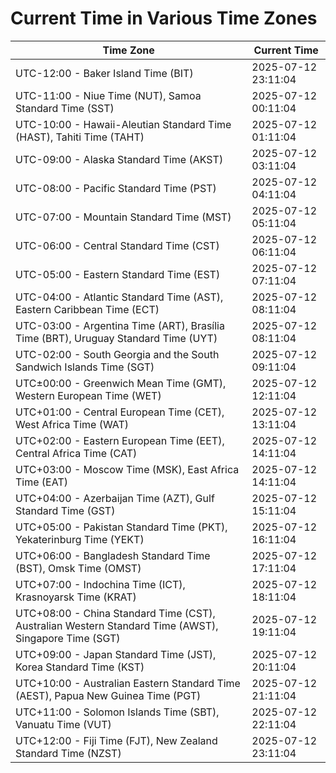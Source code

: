 # Current Time in Various Time Zones

| Time Zone | Current Time |
|-----------|--------------|
| UTC-12:00 - Baker Island Time (BIT) | 2025-07-12 23:11:04 |
| UTC-11:00 - Niue Time (NUT), Samoa Standard Time (SST) | 2025-07-12 00:11:04 |
| UTC-10:00 - Hawaii-Aleutian Standard Time (HAST), Tahiti Time (TAHT) | 2025-07-12 01:11:04 |
| UTC-09:00 - Alaska Standard Time (AKST) | 2025-07-12 03:11:04 |
| UTC-08:00 - Pacific Standard Time (PST) | 2025-07-12 04:11:04 |
| UTC-07:00 - Mountain Standard Time (MST) | 2025-07-12 05:11:04 |
| UTC-06:00 - Central Standard Time (CST) | 2025-07-12 06:11:04 |
| UTC-05:00 - Eastern Standard Time (EST) | 2025-07-12 07:11:04 |
| UTC-04:00 - Atlantic Standard Time (AST), Eastern Caribbean Time (ECT) | 2025-07-12 08:11:04 |
| UTC-03:00 - Argentina Time (ART), Brasília Time (BRT), Uruguay Standard Time (UYT) | 2025-07-12 08:11:04 |
| UTC-02:00 - South Georgia and the South Sandwich Islands Time (SGT) | 2025-07-12 09:11:04 |
| UTC±00:00 - Greenwich Mean Time (GMT), Western European Time (WET) | 2025-07-12 12:11:04 |
| UTC+01:00 - Central European Time (CET), West Africa Time (WAT) | 2025-07-12 13:11:04 |
| UTC+02:00 - Eastern European Time (EET), Central Africa Time (CAT) | 2025-07-12 14:11:04 |
| UTC+03:00 - Moscow Time (MSK), East Africa Time (EAT) | 2025-07-12 14:11:04 |
| UTC+04:00 - Azerbaijan Time (AZT), Gulf Standard Time (GST) | 2025-07-12 15:11:04 |
| UTC+05:00 - Pakistan Standard Time (PKT), Yekaterinburg Time (YEKT) | 2025-07-12 16:11:04 |
| UTC+06:00 - Bangladesh Standard Time (BST), Omsk Time (OMST) | 2025-07-12 17:11:04 |
| UTC+07:00 - Indochina Time (ICT), Krasnoyarsk Time (KRAT) | 2025-07-12 18:11:04 |
| UTC+08:00 - China Standard Time (CST), Australian Western Standard Time (AWST), Singapore Time (SGT) | 2025-07-12 19:11:04 |
| UTC+09:00 - Japan Standard Time (JST), Korea Standard Time (KST) | 2025-07-12 20:11:04 |
| UTC+10:00 - Australian Eastern Standard Time (AEST), Papua New Guinea Time (PGT) | 2025-07-12 21:11:04 |
| UTC+11:00 - Solomon Islands Time (SBT), Vanuatu Time (VUT) | 2025-07-12 22:11:04 |
| UTC+12:00 - Fiji Time (FJT), New Zealand Standard Time (NZST) | 2025-07-12 23:11:04 |
